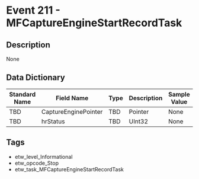 # Event 211 - MFCaptureEngineStartRecordTask

## Description
None

## Data Dictionary
|Standard Name|Field Name|Type|Description|Sample Value|
|---|---|---|---|---|
|TBD|CaptureEnginePointer|TBD|Pointer|None|None|
|TBD|hrStatus|TBD|UInt32|None|None|

## Tags
* etw_level_Informational
* etw_opcode_Stop
* etw_task_MFCaptureEngineStartRecordTask